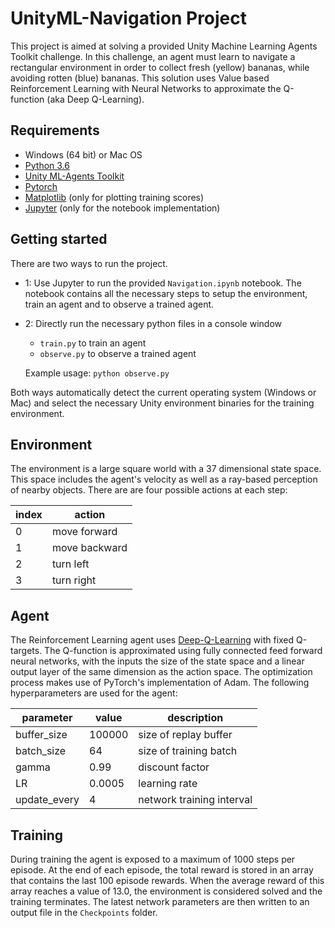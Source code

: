 # UnityML-Navigation Project

This project is aimed at solving a provided Unity Machine Learning Agents Toolkit challenge. In this challenge, an
agent must learn to navigate a rectangular environment in order to collect fresh (yellow) bananas, while avoiding rotten
(blue) bananas. This solution uses Value based Reinforcement Learning with Neural Networks to approximate the Q-function (aka Deep Q-Learning).

## Requirements

* Windows (64 bit) or Mac OS
* [Python 3.6](https://www.python.org/downloads/release/python-366/)
* [Unity ML-Agents Toolkit](https://www.python.org/downloads/release/python-366/)
* [Pytorch](https://pytorch.org/)
* [Matplotlib](https://matplotlib.org/) (only for plotting training scores)
* [Jupyter](http://jupyter.org/) (only for the notebook implementation)


## Getting started
There are two ways to run the project. 

* 1: Use Jupyter to run the provided `Navigation.ipynb` notebook. The notebook
contains all the necessary steps to setup the environment, train an agent and to observe a trained agent. 
* 2: Directly run the necessary python files in a console window
  * `train.py` to train an agent
  * `observe.py` to observe a trained agent
  
  Example usage: `python observe.py`

Both ways automatically detect the current operating system (Windows or Mac) and select the necessary Unity environment binaries
for the training environment.

## Environment
The environment is a large square world with a 37 dimensional state space. This space includes the agent's
velocity as well as a ray-based perception of nearby objects.
There are are four possible actions at each step:

| index   | action        |
|---------|---------------|
| 0       | move forward  |
| 1       | move backward |
| 2       | turn left     |
| 3       | turn right    |

## Agent
The Reinforcement Learning agent uses [Deep-Q-Learning](https://storage.googleapis.com/deepmind-media/dqn/DQNNaturePaper.pdf) with fixed Q-targets. The Q-function is approximated using fully connected
feed forward neural networks, with the inputs the size of the state space and a linear output layer of the same dimension as the action space.
The optimization process makes use of PyTorch's implementation of Adam. The following hyperparameters are used for the agent:

| parameter   | value        |  description |
|---------|---------------|-------------|
| buffer_size | 100000 | size of replay buffer |
| batch_size       | 64 | size of training batch |
| gamma       | 0.99     | discount factor |
| LR       | 0.0005    | learning rate |
|update_every| 4 | network training interval |

## Training
During training the agent is exposed to a maximum of 1000 steps per episode. At the end of each episode, the total
reward is stored in an array that contains the last 100 episode rewards. When the average reward of this array reaches
a value of 13.0, the environment is considered solved and the training terminates. The latest network parameters are then
written to an output file in the `Checkpoints` folder.


